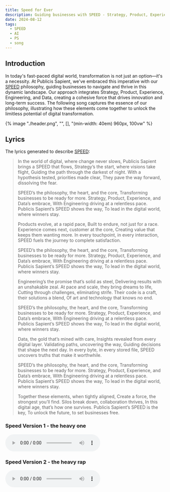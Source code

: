 ```yaml
---
title: Speed for Ever
description: Guiding businesses with SPEED - Strategy, Product, Experience, Engineering, and Data for success
date: 2024-08-12
tags:
  - SPEED
  - AI
  - PS
  - song
---
```


## Introduction

In today's fast-paced digital world, transformation is not just an option—it's a necessity. At Publicis Sapient, we've embraced this imperative with our [SPEED](https://www.publicissapient.com/publicis-sapient-brings-its-speed-philosophy-to-digital-business) philosophy, guiding businesses to navigate and thrive in this dynamic landscape. Our approach integrates Strategy, Product, Experience, Engineering, and Data, creating a cohesive force that drives innovation and long-term success. The following song captures the essence of our philosophy, illustrating how these elements come together to unlock the limitless potential of digital transformation.

{% image "./header.png", "", [], "(min-width: 40em) 960px, 100vw" %}

## Lyrics

The lyrics generated to describe [SPEED](https://www.publicissapient.com/publicis-sapient-brings-its-speed-philosophy-to-digital-business):

> In the world of digital, where change never slows,
> Publicis Sapient brings a SPEED that flows,
> Strategy’s the start, where visions take flight,
> Guiding the path through the darkest of night.
> With a hypothesis tested, priorities made clear,
> They pave the way forward, dissolving the fear.
>
> SPEED’s the philosophy, the heart, and the core,
> Transforming businesses to be ready for more.
> Strategy, Product, Experience, and Data’s embrace,
> With Engineering driving at a relentless pace.
> Publicis Sapient’s SPEED shows the way,
> To lead in the digital world, where winners stay.
>
> Products evolve, at a rapid pace,
> Built to endure, not just for a race.
> Experience comes next, customer at the core,
> Creating value that keeps them wanting more.
> In every touchpoint, in every interaction,
> SPEED fuels the journey to complete satisfaction.
>
> SPEED’s the philosophy, the heart, and the core,
> Transforming businesses to be ready for more.
> Strategy, Product, Experience, and Data’s embrace,
> With Engineering driving at a relentless pace.
> Publicis Sapient’s SPEED shows the way,
> To lead in the digital world, where winners stay.
>
> Engineering’s the promise that’s solid as steel,
> Delivering results with an unshakable zeal.
> At pace and scale, they bring dreams to life,
> Cutting through challenges, eliminating strife.
> Their code is a craft, their solutions a blend,
> Of art and technology that knows no end.
>
> SPEED’s the philosophy, the heart, and the core,
> Transforming businesses to be ready for more.
> Strategy, Product, Experience, and Data’s embrace,
> With Engineering driving at a relentless pace.
> Publicis Sapient’s SPEED shows the way,
> To lead in the digital world, where winners stay.
>
> Data, the gold that’s mined with care,
> Insights revealed from every digital layer.
> Validating paths, uncovering the way,
> Guiding decisions that shape the next day.
> In every byte, in every stored file,
> SPEED uncovers truths that make it worthwhile.
>
> SPEED’s the philosophy, the heart, and the core,
> Transforming businesses to be ready for more.
> Strategy, Product, Experience, and Data’s embrace,
> With Engineering driving at a relentless pace.
> Publicis Sapient’s SPEED shows the way,
> To lead in the digital world, where winners stay.
>
> Together these elements, when tightly aligned,
> Create a force, the strongest you’ll find.
> Silos break down, collaboration thrives,
> In this digital age, that’s how one survives.
> Publicis Sapient’s SPEED is the key,
> To unlock the future, to set businesses free.

### Speed Version 1 - the heavy one

<audio controls="controls">
  <source type="audio/mp3" src="/media/SpeedForEver_1.mp3"></source>
  <source type="audio/wav" src="/media/SpeedForEver_1.wav"></source>
  <p>Your browser does not support the audio element.</p>
</audio>

### Speed Version 2 - the heavy rap

<audio controls="controls">
  <source type="audio/mp3" src="/media/SpeedForEver_2.mp3"></source>
  <source type="audio/wav" src="/media/SpeedForEver_2.wav"></source>
  <p>Your browser does not support the audio element.</p>
</audio>
